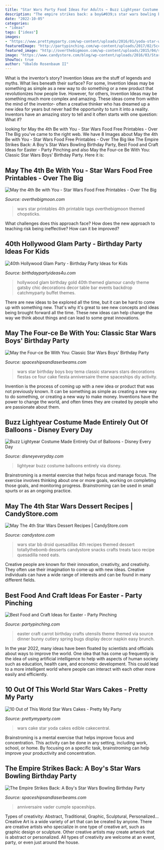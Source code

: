 ```yaml
---
title: "Star Wars Party Food Ideas For Adults ~ Buzz Lightyear Costume Made Entirely Out Of Balloons"
description: "The empire strikes back: a boy&#039;s star wars bowling birthday party"
date: "2022-10-05"
categories:
- "ideas"
tags: ["ideas"]
images:
- "https://www.prettymyparty.com/wp-content/uploads/2016/01/yoda-star-wars-cake.jpg"
featuredImage: "http://partypinching.com/wp-content/uploads/2017/02/5cce61ea94918db689a80c460d37bf6b.jpg"
featured_image: "http://overthebigmoon.com/wp-content/uploads/2015/04/star-wars-foods9.jpg"
image: "https://www.candystore.com/blog/wp-content/uploads/2016/03/Star-Wars-BB-8-Droid-Quesadillas.jpg"
ShowToc: true
author: "Ubaldo Rosenbaum II"
---
```



What is the inventor’s story?
Invention Ideas are the stuff of legends and myths. What lies beneath their surface? For some, Invention Ideas may be something as simple as a new way to do something or a new product that revolutionizes how people live. However, for others, Invention Ideas may be something much more complex and amazing. These ideas come from within the mind of the inventor- often a creative thinker who has dreamed up a new idea for years but never had the opportunity to turn it into a reality. Inventors have an amazing story to tell and it often starts with one question: What if?

	

		
looking for May the 4th Be with You - Star Wars Food Free Printables - Over The Big you've came to the right web. We have 8 Images about May the 4th Be with You - Star Wars Food Free Printables - Over The Big like The Empire Strikes Back: A Boy&#039;s Star Wars Bowling Birthday Party, Best Food and Craft Ideas for Easter - Party Pinching and also May the Four-ce Be With You: Classic Star Wars Boys&#039; Birthday Party. Here it is:
		
    
## May The 4th Be With You - Star Wars Food Free Printables - Over The Big

<img loading=lazy src="http://overthebigmoon.com/wp-content/uploads/2015/04/star-wars-foods9.jpg" onerror="this.onerror=null;this.src='https://tse3.mm.bing.net/th?id=OIP.OCbWIrTrG1mpRxbja2_NVQHaLH&amp;pid=15.1';" alt="May the 4th Be with You - Star Wars Food Free Printables - Over The Big">

_Source: overthebigmoon.com_

>wars star printables 4th printable tags overthebigmoon themed chopsticks. 

	

What challenges does this approach face?
How does the new approach to teaching risk being ineffective? How can it be improved?

    
## 40th Hollywood Glam Party - Birthday Party Ideas For Kids

<img loading=lazy src="https://www.birthdaypartyideas4u.com/wp-content/uploads/2015/06/40th-Hollywood-Glam-Party-Ideas-and-backdrop.jpg" onerror="this.onerror=null;this.src='https://tse1.mm.bing.net/th?id=OIP.oomIuKkwwuEZRlNOAZOdoQHaLV&amp;pid=15.1';" alt="40th Hollywood Glam Party - Birthday Party Ideas for Kids">

_Source: birthdaypartyideas4u.com_

>hollywood glam birthday gold 40th themed glamour candy theme gatsby chic decorations decor table bar events backdrop catchmyparty buffet themes. 

	

There are new ideas to be explored all the time, but it can be hard to come up with something new. That's why it's great to see new concepts and ideas being brought forward all the time. These new ideas can help change the way we think about things and can lead to some great innovations.

    
## May The Four-ce Be With You: Classic Star Wars Boys&#039; Birthday Party

<img loading=lazy src="https://spaceshipsandlaserbeams.com/wp-content/uploads/2015/09/boys-star-wars-birthday-party-ideas-1.jpg" onerror="this.onerror=null;this.src='https://tse4.mm.bing.net/th?id=OIP.2jCo43R65OY8W1MWQJMglQHaLH&amp;pid=15.1';" alt="May the Four-ce Be With You: Classic Star Wars Boys&#039; Birthday Party">

_Source: spaceshipsandlaserbeams.com_

>wars star birthday boys boy tema classic starwars stars decorations fiestas ce four cake fiesta anniversaire theme spaceships diy activity. 

	

Invention is the process of coming up with a new idea or product that was not previously known. It can be something as simple as creating a new way to do something, or creating a new way to make money. Inventions have the power to change the world, and often times they are created by people who are passionate about them.

    
## Buzz Lightyear Costume Made Entirely Out Of Balloons - Disney Every Day

<img loading=lazy src="https://www.disneyeveryday.com/wp-content/uploads/2013/05/Buzz-Lightyear-Costume-Made-Entirely-Out-of-Balloons.jpg" onerror="this.onerror=null;this.src='https://tse3.mm.bing.net/th?id=OIP.vxwxKuPQ85kVppUUFq9K-QHaKP&amp;pid=15.1';" alt="Buzz Lightyear Costume Made Entirely Out of Balloons - Disney Every Day">

_Source: disneyeveryday.com_

>lightyear buzz costume balloons entirely via disney. 

	

Brainstroming is a mental exercise that helps focus and manage focus. The exercise involves thinking about one or more goals, working on completing those goals, and monitoring progress. Brainstroming can be used in small spurts or as an ongoing practice.

    
## May The 4th Star Wars Dessert Recipes | CandyStore.com

<img loading=lazy src="https://www.candystore.com/blog/wp-content/uploads/2016/03/Star-Wars-BB-8-Droid-Quesadillas.jpg" onerror="this.onerror=null;this.src='https://tse1.mm.bing.net/th?id=OIP.DHuj6OpZ7Kwq9Kb9kuh3QAHaP3&amp;pid=15.1';" alt="May The 4th Star Wars Dessert Recipes | CandyStore.com">

_Source: candystore.com_

>wars star bb droid quesadillas 4th recipes themed dessert totallythebomb desserts candystore snacks crafts treats taco recipe quesadilla need eats. 

	

Creative people are known for their innovation, creativity, and creativity. They often use their imagination to come up with new ideas. Creative individuals can have a wide range of interests and can be found in many different fields.

    
## Best Food And Craft Ideas For Easter - Party Pinching

<img loading=lazy src="http://partypinching.com/wp-content/uploads/2017/02/5cce61ea94918db689a80c460d37bf6b.jpg" onerror="this.onerror=null;this.src='https://tse1.mm.bing.net/th?id=OIP.V-8H1HavOilbWkq9u6pVWAHaLG&amp;pid=15.1';" alt="Best Food and Craft Ideas for Easter - Party Pinching">

_Source: partypinching.com_

>easter craft carrot birthday crafts utensils theme themed via source dinner bunny cutlery spring bugs display decor napkin easy brunch. 

	

In the year 2022, many ideas have been floated by scientists and officials about ways to improve the world. One idea that has come up frequently is the idea of using artificial intelligence to help with aspects of human society such as education, health care, and economic development. This could lead to a more intelligent world where people can interact with each other more easily and efficiently.

    
## 10 Out Of This World Star Wars Cakes - Pretty My Party

<img loading=lazy src="https://www.prettymyparty.com/wp-content/uploads/2016/01/yoda-star-wars-cake.jpg" onerror="this.onerror=null;this.src='https://tse3.mm.bing.net/th?id=OIP.WSiqqVU8y0nR6Lm0mRlo3AHaJ6&amp;pid=15.1';" alt="10 Out of This World Star Wars Cakes - Pretty My Party">

_Source: prettymyparty.com_

>wars cake star yoda cakes edible cakecentral. 

	

Brainstroming is a mental exercise that helps improve focus and concentration. This activity can be done in any setting, including work, school, or home. By focusing on a specific task, brainstroming can help improve your productivity and concentration.

    
## The Empire Strikes Back: A Boy&#039;s Star Wars Bowling Birthday Party

<img loading=lazy src="https://spaceshipsandlaserbeams.com/wp-content/uploads/2015/09/boys-star-wars-bowling-birthday-party-ideas.jpg" onerror="this.onerror=null;this.src='https://tse1.mm.bing.net/th?id=OIP.4uDKxgLDz6TmDrSIDnvRLwHaLH&amp;pid=15.1';" alt="The Empire Strikes Back: A Boy&#039;s Star Wars Bowling Birthday Party">

_Source: spaceshipsandlaserbeams.com_

>anniversaire vader cumple spaceships. 

	

Types of creativity: Abstract, Traditional, Graphic, Sculptural, Personalized...
Creative Art is a wide variety of art that can be created by anyone. There are creative artists who specialize in one type of creative art, such as graphic design or sculpture. Other creative artists may create artwork that is abstract or personalized. All types of creativity are welcome at an event, party, or even just around the house.

